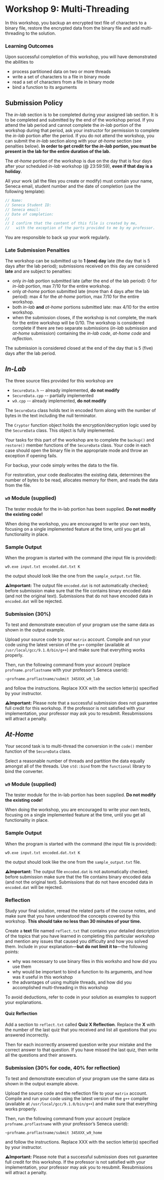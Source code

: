 # Workshop 9: Multi-Threading

In this workshop, you backup an encrypted text file of characters to a binary file, restore the encrypted data from the binary file and add multi-threading to the solution.


### Learning Outcomes

Upon successful completion of this workshop, you will have demonstrated the abilities to
- process partitioned data on two or more threads
- write a set of characters to a file in binary mode
- read a set of characters from a file in binary mode
- bind a function to its arguments




## Submission Policy

The *in-lab* section is to be completed during your assigned lab section.  It is to be completed and submitted by the end of the workshop period.  If you attend the lab period and cannot complete the *in-lab* portion of the workshop during that period, ask your instructor for permission to complete the *in-lab* portion after the period.  If you do not attend the workshop, you can submit the *in-lab* section along with your *at-home* section (see penalties below).  **In order to get credit for the *in-lab* portion, you must be present in the lab for the entire duration of the lab.**

The *at-home* portion of the workshop is due on the day that is four days after your scheduled *in-lab* workshop (@ 23:59:59), **even if that day is a holiday**.

All your work (all the files you create or modify) must contain your name, Seneca email, student number and the date of completion (use the following template):

```cpp
// Name:
// Seneca Student ID:
// Seneca email:
// Date of completion:
//
// I confirm that the content of this file is created by me,
//   with the exception of the parts provided to me by my professor.
```

You are responsible to back up your work regularly.



### Late Submission Penalties

The workshop can be submitted up to **1 (one) day** late (the day that is 5 days after the lab period); submissions received on this day are considered **late** and are subject to penalties:

- only *in-lab* portion submitted late (after the end of the lab period): 0 for *in-lab* portion, max 7/10 for the entire workshop.
- only *at-home* portion submitted late (more than 4 days after the lab period): max 4 for the *at-home* portion, max 7/10 for the entire workshop.
- both *in-lab* **and** *at-home* portions submitted late: max 4/10 for the entire workshop.
- when the submission closes, if the workshop is not complete, the mark for the entire workshop will be 0/10. The workshop is considered complete if there are two separate submissions (*in-lab* submission and *at-home* submission) containing the *in-lab code*, *at-home code* and *reflection*.

The submission is considered closed at the end of the day that is 5 (five) days after the lab period.





## *In-Lab*

The three source files provided for this workshop are
- `SecureData.h`   -- already implemented, **do not modify**
- `SecureData.cpp` -- partially implemented
- `w9.cpp`         -- already implemented, **do not modify**

The `SecureData` class holds text in encoded form along with the number of bytes in the text including the null terminator.

The `Cryptor` function object holds the encryption/decryption logic used by the `SecureData` class. This object is fully implemented.


Your tasks for this part of the workshop are to complete the `backup()` and `restore()` member functions of the `SecureData` class.  Your code in each case should open the binary file in the appropriate mode and throw an exception if opening fails.

For backup, your code simply writes the data to the file.

For restoration, your code deallocates the existing data, determines the number of bytes to be read, allocates memory for them, and reads the data from the file.






### `w9` Module (supplied)


The tester module for the in-lab portion has been supplied. **Do not modify the existing code!**

When doing the workshop, you are encouraged to write your own tests, focusing on a single implemented feature at the time, until you get all functionality in place.



### Sample Output


When the program is started with the command (the input file is provided):
```
w9.exe input.txt encoded.dat.txt K
```
the output should look like the one from the `sample_output.txt` file.

**:warning:Important:** The output file `encoded.dat` is not automatically checked; before submission make sure that the file contains binary encoded data (and not the original text). Submissions that do not have encoded data in `encoded.dat` will be rejected.



### Submission (30%)

To test and demonstrate execution of your program use the same data as shown in the output example.

Upload your source code to your `matrix` account. Compile and run your code using the latest version of the `g++` compiler (available at `/usr/local/gcc/9.1.0/bin/g++`) and make sure that everything works properly.

Then, run the following command from your account (replace `profname.proflastname` with your professor’s Seneca userid):
```
~profname.proflastname/submit 345XXX_w9_lab
```
and follow the instructions. Replace XXX with the section letter(s) specified by your instructor.

**:warning:Important:** Please note that a successful submission does not guarantee full credit for this workshop. If the professor is not satisfied with your implementation, your professor may ask you to resubmit. Resubmissions will attract a penalty.







## *At-Home*

Your second task is to multi-thread the conversion in the `code()` member function of the `SecureData` class.

Select a reasonable number of threads and partition the data equally amongst all of the threads.  Use `std::bind` from the `functional` library to bind the converter.



### `w9` Module (supplied)


The tester module for the in-lab portion has been supplied. **Do not modify the existing code!**

When doing the workshop, you are encouraged to write your own tests, focusing on a single implemented feature at the time, until you get all functionality in place.



### Sample Output


When the program is started with the command (the input file is provided):
```
w9.exe input.txt encoded.dat.txt K
```
the output should look like the one from the `sample_output.txt` file.

**:warning:Important:** The output file `encoded.dat` is not automatically checked; before submission make sure that the file contains binary encoded data (and not the original text). Submissions that do not have encoded data in `encoded.dat` will be rejected.




### Reflection

Study your final solution, reread the related parts of the course notes, and make sure that you have understood the concepts covered by this workshop. **This should take no less than 30 minutes of your time.**

Create a **text** file named `reflect.txt` that contains your detailed description of the topics that you have learned in completing this particular workshop and mention any issues that caused you difficulty and how you solved them. Include in your explanation—**but do not limit it to**—the following points:
- why was necessary to use binary files in this worksho and how did you use them
- why would be important to bind a function to its arguments, and how was it useful in this workshop
- the advantages of using multiple threads, and how did you accomplished multi-threading in this workshop

To avoid deductions, refer to code in your solution as examples to support your explanations.


#### Quiz Reflection

Add a section to `reflect.txt` called **Quiz X Reflection**. Replace the **X** with the number of the last quiz that you received and list all questions that you answered incorrectly.

Then for each incorrectly answered question write your mistake and the correct answer to that question. If you have missed the last quiz, then write all the questions and their answers.




### Submission (30% for code, 40% for reflection)

To test and demonstrate execution of your program use the same data as shown in the output example above.

Upload the source code and the reflection file to your `matrix` account. Compile and run your code using the latest version of the `g++` compiler (available at `/usr/local/gcc/9.1.0/bin/g++`) and make sure that everything works properly.

Then, run the following command from your account (replace `profname.proflastname` with your professor’s Seneca userid):
```
~profname.proflastname/submit 345XXX_w9_home
```
and follow the instructions. Replace XXX with the section letter(s) specified by your instructor.

**:warning:Important:** Please note that a successful submission does not guarantee full credit for this workshop. If the professor is not satisfied with your implementation, your professor may ask you to resubmit. Resubmissions will attract a penalty.
